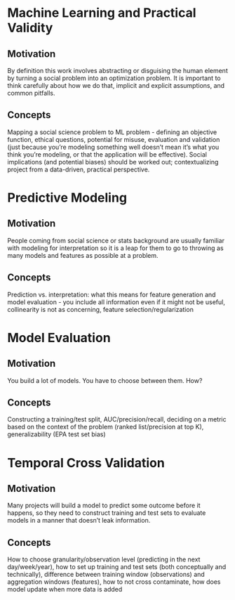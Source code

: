 # Machine Learning and Practical Validity

## Motivation
By definition this work involves abstracting or disguising the human element by turning a social problem into an optimization problem. It is important to think carefully about how we do that, implicit and explicit assumptions, and common pitfalls.

## Concepts 
Mapping a social science problem to ML problem - defining an objective function, ethical questions, potential for misuse, evaluation and validation (just because you’re modeling something well doesn’t mean it’s what you think you’re modeling, or that the application will be effective). Social implications (and potential biases) should be worked out; contextualizing project from a data-driven, practical perspective. 

# Predictive Modeling

## Motivation
People coming from social science or stats background are usually familiar with modeling for interpretation so it is a leap for them to go to throwing as many models and features as possible at a problem.

## Concepts 
Prediction vs. interpretation: what this means for feature generation and model evaluation - you include all information even if it might not be useful, collinearity is not as concerning, feature selection/regularization 

# Model Evaluation 

## Motivation
You build a lot of models. You have to choose between them. How?

## Concepts
Constructing a training/test split, AUC/precision/recall, deciding on a metric based on the context of the problem (ranked list/precision at top K), generalizability (EPA test set bias)


# Temporal Cross Validation

## Motivation
Many projects will build a model to predict some outcome before it happens, so they need to construct training and test sets to evaluate models in a manner that doesn’t leak information. 

## Concepts
How to choose granularity/observation level (predicting in the next day/week/year), how to set up training and test sets (both conceptually and technically), difference between training window (observations) and aggregation windows (features), how to not cross contaminate, how does model update when more data is added